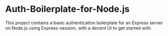 # Auth-Boilerplate-for-Node.js
This project contains a basic authentication bolerplate for an Express server on Node.js using Express-session, with a decent UI to get started with.
